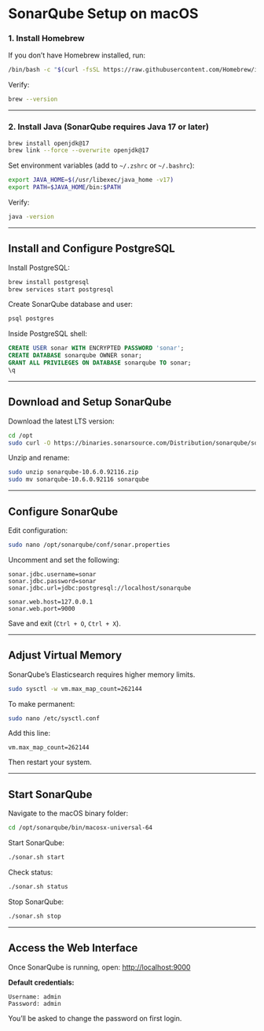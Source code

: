 
# SonarQube Setup on macOS

###  1. Install Homebrew
If you don’t have Homebrew installed, run:
```bash
/bin/bash -c "$(curl -fsSL https://raw.githubusercontent.com/Homebrew/install/HEAD/install.sh)"
```
Verify:
```bash
brew --version
```

---

###  2. Install Java (SonarQube requires Java 17 or later)
```bash
brew install openjdk@17
brew link --force --overwrite openjdk@17
```

Set environment variables (add to `~/.zshrc` or `~/.bashrc`):
```bash
export JAVA_HOME=$(/usr/libexec/java_home -v17)
export PATH=$JAVA_HOME/bin:$PATH
```

Verify:
```bash
java -version
```

---

##  Install and Configure PostgreSQL

Install PostgreSQL:
```bash
brew install postgresql
brew services start postgresql
```

Create SonarQube database and user:
```bash
psql postgres
```
Inside PostgreSQL shell:
```sql
CREATE USER sonar WITH ENCRYPTED PASSWORD 'sonar';
CREATE DATABASE sonarqube OWNER sonar;
GRANT ALL PRIVILEGES ON DATABASE sonarqube TO sonar;
\q
```

---

## Download and Setup SonarQube

Download the latest LTS version:
```bash
cd /opt
sudo curl -O https://binaries.sonarsource.com/Distribution/sonarqube/sonarqube-10.6.0.92116.zip
```

Unzip and rename:
```bash
sudo unzip sonarqube-10.6.0.92116.zip
sudo mv sonarqube-10.6.0.92116 sonarqube
```

---

##  Configure SonarQube

Edit configuration:
```bash
sudo nano /opt/sonarqube/conf/sonar.properties
```

Uncomment and set the following:
```
sonar.jdbc.username=sonar
sonar.jdbc.password=sonar
sonar.jdbc.url=jdbc:postgresql://localhost/sonarqube

sonar.web.host=127.0.0.1
sonar.web.port=9000
```

Save and exit (`Ctrl + O`, `Ctrl + X`).

---

## Adjust Virtual Memory

SonarQube’s Elasticsearch requires higher memory limits.

```bash
sudo sysctl -w vm.max_map_count=262144
```

To make permanent:
```bash
sudo nano /etc/sysctl.conf
```
Add this line:
```
vm.max_map_count=262144
```
Then restart your system.

---

##   Start SonarQube

Navigate to the macOS binary folder:
```bash
cd /opt/sonarqube/bin/macosx-universal-64
```

Start SonarQube:
```bash
./sonar.sh start
```

Check status:
```bash
./sonar.sh status
```

Stop SonarQube:
```bash
./sonar.sh stop
```

---

##  Access the Web Interface

Once SonarQube is running, open:
[http://localhost:9000](http://localhost:9000)

**Default credentials:**
```
Username: admin
Password: admin
```

You’ll be asked to change the password on first login.


